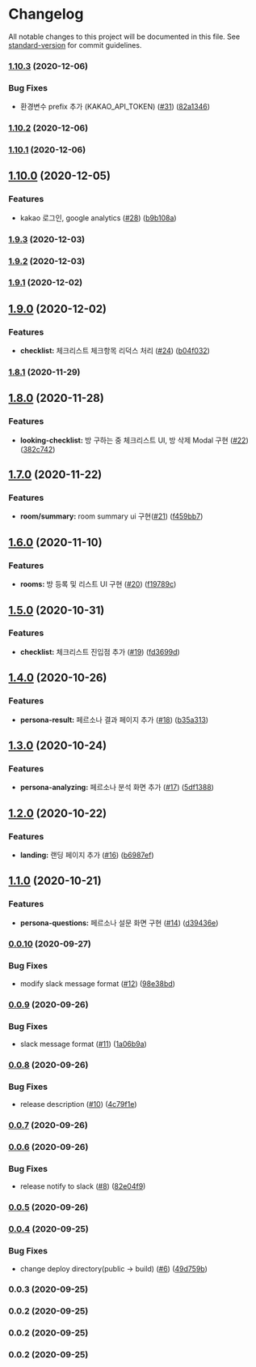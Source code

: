 # Changelog

All notable changes to this project will be documented in this file. See [standard-version](https://github.com/conventional-changelog/standard-version) for commit guidelines.

### [1.10.3](https://github.com/checkhaebang/deo.checkhaebang.com/compare/v1.10.2...v1.10.3) (2020-12-06)


### Bug Fixes

* 환경변수 prefix 추가 (KAKAO_API_TOKEN) ([#31](https://github.com/checkhaebang/deo.checkhaebang.com/issues/31)) ([82a1346](https://github.com/checkhaebang/deo.checkhaebang.com/commit/82a1346c0351c838c32acb1f0c5f49a64748fd16))

### [1.10.2](https://github.com/checkhaebang/deo.checkhaebang.com/compare/v1.10.1...v1.10.2) (2020-12-06)

### [1.10.1](https://github.com/checkhaebang/deo.checkhaebang.com/compare/v1.10.0...v1.10.1) (2020-12-06)

## [1.10.0](https://github.com/checkhaebang/deo.checkhaebang.com/compare/v1.9.3...v1.10.0) (2020-12-05)


### Features

* kakao 로그인, google analytics ([#28](https://github.com/checkhaebang/deo.checkhaebang.com/issues/28)) ([b9b108a](https://github.com/checkhaebang/deo.checkhaebang.com/commit/b9b108a23e691febf8532ef03fb356234b028e0a))

### [1.9.3](https://github.com/checkhaebang/deo.checkhaebang.com/compare/v1.9.2...v1.9.3) (2020-12-03)

### [1.9.2](https://github.com/checkhaebang/deo.checkhaebang.com/compare/v1.9.1...v1.9.2) (2020-12-03)

### [1.9.1](https://github.com/checkhaebang/deo.checkhaebang.com/compare/v1.9.0...v1.9.1) (2020-12-02)

## [1.9.0](https://github.com/checkhaebang/deo.checkhaebang.com/compare/v1.8.1...v1.9.0) (2020-12-02)


### Features

* **checklist:** 체크리스트 체크항목 리덕스 처리 ([#24](https://github.com/checkhaebang/deo.checkhaebang.com/issues/24)) ([b04f032](https://github.com/checkhaebang/deo.checkhaebang.com/commit/b04f0329e94cf2f60b84f9038fe2c58f3c22f75a))

### [1.8.1](https://github.com/checkhaebang/deo.checkhaebang.com/compare/v1.8.0...v1.8.1) (2020-11-29)

## [1.8.0](https://github.com/checkhaebang/deo.checkhaebang.com/compare/v1.7.0...v1.8.0) (2020-11-28)


### Features

* **looking-checklist:** 방 구하는 중 체크리스트 UI, 방 삭제 Modal 구현 ([#22](https://github.com/checkhaebang/deo.checkhaebang.com/issues/22)) ([382c742](https://github.com/checkhaebang/deo.checkhaebang.com/commit/382c74235c473bf6dd1ee3d3819ddd90cf64b308))

## [1.7.0](https://github.com/checkhaebang/deo.checkhaebang.com/compare/v1.6.0...v1.7.0) (2020-11-22)


### Features

* **room/summary:** room summary ui 구현([#21](https://github.com/checkhaebang/deo.checkhaebang.com/issues/21)) ([f459bb7](https://github.com/checkhaebang/deo.checkhaebang.com/commit/f459bb79232a96b082cf35cfd61f43858f97ad3f))

## [1.6.0](https://github.com/checkhaebang/deo.checkhaebang.com/compare/v1.5.0...v1.6.0) (2020-11-10)


### Features

* **rooms:** 방 등록 및 리스트 UI 구현 ([#20](https://github.com/checkhaebang/deo.checkhaebang.com/issues/20)) ([f19789c](https://github.com/checkhaebang/deo.checkhaebang.com/commit/f19789c9851a29ecf667b35103797936b0e4e1df))

## [1.5.0](https://github.com/checkhaebang/deo.checkhaebang.com/compare/v1.4.0...v1.5.0) (2020-10-31)


### Features

* **checklist:** 체크리스트 진입점 추가 ([#19](https://github.com/checkhaebang/deo.checkhaebang.com/issues/19)) ([fd3699d](https://github.com/checkhaebang/deo.checkhaebang.com/commit/fd3699d0351f9397f5925bee401cc03ba40a50e7))

## [1.4.0](https://github.com/checkhaebang/deo.checkhaebang.com/compare/v1.3.0...v1.4.0) (2020-10-26)


### Features

* **persona-result:** 페르소나 결과 페이지 추가 ([#18](https://github.com/checkhaebang/deo.checkhaebang.com/issues/18)) ([b35a313](https://github.com/checkhaebang/deo.checkhaebang.com/commit/b35a313cb478c38b8775a0eccd8b3df4e67a2922))

## [1.3.0](https://github.com/checkhaebang/deo.checkhaebang.com/compare/v1.2.0...v1.3.0) (2020-10-24)


### Features

* **persona-analyzing:** 페르소나 분석 화면 추가 ([#17](https://github.com/checkhaebang/deo.checkhaebang.com/issues/17)) ([5df1388](https://github.com/checkhaebang/deo.checkhaebang.com/commit/5df1388bfb91aad6df5f311bb8ab408e262e790c))

## [1.2.0](https://github.com/checkhaebang/deo.checkhaebang.com/compare/v1.1.0...v1.2.0) (2020-10-22)


### Features

* **landing:** 랜딩 페이지 추가 ([#16](https://github.com/checkhaebang/deo.checkhaebang.com/issues/16)) ([b6987ef](https://github.com/checkhaebang/deo.checkhaebang.com/commit/b6987ef4cda8df6d63b3f6be827e14eac6b5a2d0))

## [1.1.0](https://github.com/checkhaebang/deo.checkhaebang.com/compare/v0.0.10...v1.1.0) (2020-10-21)


### Features

* **persona-questions:** 페르소나 설문 화면 구현  ([#14](https://github.com/checkhaebang/deo.checkhaebang.com/issues/14)) ([d39436e](https://github.com/checkhaebang/deo.checkhaebang.com/commit/d39436e60e94049b01abf9936e7d6d9336f12812))

### [0.0.10](https://github.com/checkhaebang/deo.checkhaebang.com/compare/v0.0.9...v0.0.10) (2020-09-27)


### Bug Fixes

* modify slack message format ([#12](https://github.com/checkhaebang/deo.checkhaebang.com/issues/12)) ([98e38bd](https://github.com/checkhaebang/deo.checkhaebang.com/commit/98e38bd33436c9fa6230d8b1fa6ca67b13c1ae73))

### [0.0.9](https://github.com/nexters-landlords/deo.checkhaebang.com/compare/v0.0.8...v0.0.9) (2020-09-26)


### Bug Fixes

* slack message format ([#11](https://github.com/nexters-landlords/deo.checkhaebang.com/issues/11)) ([1a06b9a](https://github.com/nexters-landlords/deo.checkhaebang.com/commit/1a06b9a3ae9dbcbf9f5858e0d31ba54f84ec6717))

### [0.0.8](https://github.com/nexters-landlords/deo.checkhaebang.com/compare/v0.0.7...v0.0.8) (2020-09-26)


### Bug Fixes

* release description ([#10](https://github.com/nexters-landlords/deo.checkhaebang.com/issues/10)) ([4c79f1e](https://github.com/nexters-landlords/deo.checkhaebang.com/commit/4c79f1e5b9a1729932267cb13b8a38856c42558e))

### [0.0.7](https://github.com/nexters-landlords/deo.checkhaebang.com/compare/v0.0.6...v0.0.7) (2020-09-26)

### [0.0.6](https://github.com/nexters-landlords/deo.checkhaebang.com/compare/v0.0.5...v0.0.6) (2020-09-26)


### Bug Fixes

* release notify to slack ([#8](https://github.com/nexters-landlords/deo.checkhaebang.com/issues/8)) ([82e04f9](https://github.com/nexters-landlords/deo.checkhaebang.com/commit/82e04f9f3ef751f5a13b09f06b2c878926a3f5a9))

### [0.0.5](https://github.com/nexters-landlords/deo.checkhaebang.com/compare/v0.0.4...v0.0.5) (2020-09-26)

### [0.0.4](https://github.com/nexters-landlords/deo.checkhaebang.com/compare/v0.0.3...v0.0.4) (2020-09-25)


### Bug Fixes

* change deploy directory(public -> build) ([#6](https://github.com/nexters-landlords/deo.checkhaebang.com/issues/6)) ([49d759b](https://github.com/nexters-landlords/deo.checkhaebang.com/commit/49d759b7390f924dd49c824d1e9423a4f5765058))

### 0.0.3 (2020-09-25)

### 0.0.2 (2020-09-25)

### 0.0.2 (2020-09-25)

### 0.0.2 (2020-09-25)
